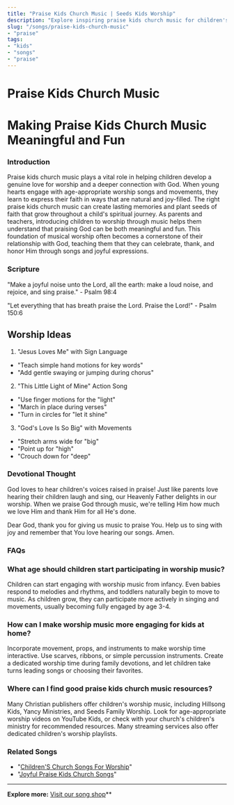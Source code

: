 ```yaml
---
title: "Praise Kids Church Music | Seeds Kids Worship"
description: "Explore inspiring praise kids church music for children's worship and faith development. Biblical music resources for families and ministry."
slug: "/songs/praise-kids-church-music"
- "praise"
tags:
- "kids"
- "songs"
- "praise"
---
```


# Praise Kids Church Music

# Making Praise Kids Church Music Meaningful and Fun

### Introduction
Praise kids church music plays a vital role in helping children develop a genuine love for worship and a deeper connection with God. When young hearts engage with age-appropriate worship songs and movements, they learn to express their faith in ways that are natural and joy-filled. The right praise kids church music can create lasting memories and plant seeds of faith that grow throughout a child's spiritual journey. As parents and teachers, introducing children to worship through music helps them understand that praising God can be both meaningful and fun. This foundation of musical worship often becomes a cornerstone of their relationship with God, teaching them that they can celebrate, thank, and honor Him through songs and joyful expressions.

### Scripture
"Make a joyful noise unto the Lord, all the earth: make a loud noise, and rejoice, and sing praise." - Psalm 98:4

"Let everything that has breath praise the Lord. Praise the Lord!" - Psalm 150:6

## Worship Ideas
1. "Jesus Loves Me" with Sign Language
- "Teach simple hand motions for key words"
- "Add gentle swaying or jumping during chorus"

2. "This Little Light of Mine" Action Song
- "Use finger motions for the "light"
- "March in place during verses"
- "Turn in circles for "let it shine"

3. "God's Love Is So Big" with Movements
- "Stretch arms wide for "big"
- "Point up for "high"
- "Crouch down for "deep"

### Devotional Thought
God loves to hear children's voices raised in praise! Just like parents love hearing their children laugh and sing, our Heavenly Father delights in our worship. When we praise God through music, we're telling Him how much we love Him and thank Him for all He's done.

Dear God, thank you for giving us music to praise You. Help us to sing with joy and remember that You love hearing our songs. Amen.

### FAQs

### What age should children start participating in worship music?
Children can start engaging with worship music from infancy. Even babies respond to melodies and rhythms, and toddlers naturally begin to move to music. As children grow, they can participate more actively in singing and movements, usually becoming fully engaged by age 3-4.

### How can I make worship music more engaging for kids at home?
Incorporate movement, props, and instruments to make worship time interactive. Use scarves, ribbons, or simple percussion instruments. Create a dedicated worship time during family devotions, and let children take turns leading songs or choosing their favorites.

### Where can I find good praise kids church music resources?
Many Christian publishers offer children's worship music, including Hillsong Kids, Yancy Ministries, and Seeds Family Worship. Look for age-appropriate worship videos on YouTube Kids, or check with your church's children's ministry for recommended resources. Many streaming services also offer dedicated children's worship playlists.

### Related Songs

- "[Children'S Church Songs For Worship](/songs/children-s-church-songs-for-worship/)"
- "[Joyful Praise Kids Church Songs](/songs/joyful-praise-kids-church-songs/)"

---

**Explore more:** [Visit our song shop](https://seedskidsworship.com/shop)**

<!-- Schema Markup -->
<script type="application/ld+json">
{
  "@context": "https://schema.org",
  "@type": "MusicRecording",
  "name": "Praise Kids Church Music",
  "byArtist": {
    "@type": "MusicGroup",
    "name": "Seeds Kids Worship"
  },
  "isFamilyFriendly": true,
  "url": "https://seedskidsworship.com/songs/praise-kids-church-music/"
}
</script>